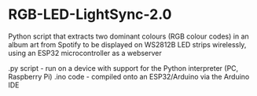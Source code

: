 # RGB-LED-LightSync-2.0
Python script that extracts two dominant colours (RGB colour codes) in an album art from Spotify to be displayed on WS2812B LED strips wirelessly, using an ESP32 microcontroller as a webserver


.py script - run on a device with support for the Python interpreter (PC, Raspberry Pi)
.ino code  - compiled onto an ESP32/Arduino via the Arduino IDE

